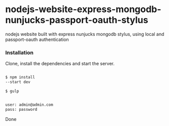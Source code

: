 # nodejs-website-express-mongodb-nunjucks-passport-oauth-stylus
nodejs website built with express nunjucks mongodb stylus, using local and passport-oauth authentication

### Installation

Clone, install the dependencies and start the server.

```sh

$ npm install
--start dev

$ gulp


user: admin@admin.com
pass: password
```

Done
